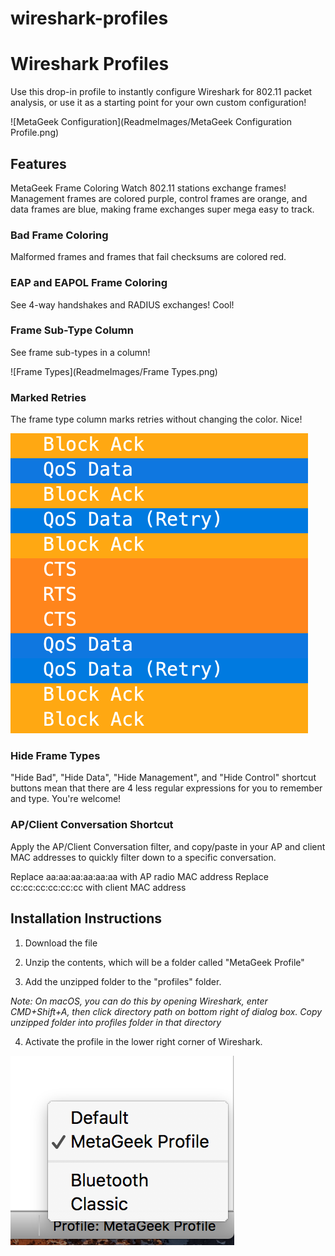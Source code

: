 # wireshark-profiles
# Wireshark Profiles

Use this drop-in profile to instantly configure Wireshark for 802.11 packet analysis, or use it as a starting point for your own custom configuration!

![MetaGeek Configuration](ReadmeImages/MetaGeek Configuration Profile.png)

## Features
MetaGeek Frame Coloring
Watch 802.11 stations exchange frames! Management frames are colored purple, control frames are orange, and data frames are blue, making frame exchanges super mega easy to track.

### Bad Frame Coloring
Malformed frames and frames that fail checksums are colored red.

### EAP and EAPOL Frame Coloring
See 4-way handshakes and RADIUS exchanges! Cool!

### Frame Sub-Type Column
See frame sub-types in a column!

![Frame Types](ReadmeImages/Frame Types.png)

### Marked Retries
The frame type column marks retries without changing the color. Nice! 

![Retries](ReadmeImages/Retries.png)

### Hide Frame Types
"Hide Bad", "Hide Data", "Hide Management", and "Hide Control" shortcut buttons mean that there are 4 less regular expressions for you to remember and type. You're welcome!

### AP/Client Conversation Shortcut
Apply the AP/Client Conversation filter, and copy/paste in your AP and client MAC addresses to quickly filter down to a specific conversation.

Replace aa:aa:aa:aa:aa:aa with AP radio MAC address
Replace cc:cc:cc:cc:cc:cc with client MAC address


## Installation Instructions
1. Download the file

2. Unzip the contents, which will be a folder called "MetaGeek Profile"

3. Add the unzipped folder to the "profiles" folder.

*Note: On macOS, you can do this by opening Wireshark, enter CMD+Shift+A, then click directory path on bottom right of dialog box. Copy unzipped folder into profiles folder in that directory*

4. Activate the profile in the lower right corner of Wireshark.

![Select Profile](ReadmeImages/select_profile.png)
